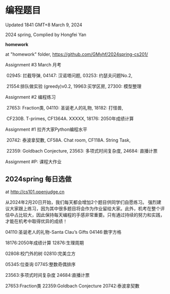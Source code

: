 # 编程题目

Updated 1841 GMT+8 March 9, 2024

2024 spring, Complied by Hongfei Yan



**homework**

at "homework" folder, https://github.com/GMyhf/2024spring-cs201/

Assignment #3 March 月考

​	02945: 拦截导弹, 04147: 汉诺塔问题, 03253: 约瑟夫问题No.2,

​	21554:排队做实验 (greedy)v0.2, 19963:买学区房, 27300: 模型整理

Assignment #2 编程练习

​	27653: Fraction类, 04110: 圣诞老人的礼物, 18182: 打怪兽,

​	CF230B. T-primes, CF1364A. XXXXX, 18176: 2050年成绩计算

Assignment #1 拉齐大家Python编程水平

​	20742: 泰波拿契數, CF58A. Chat room, CF118A. String Task,

​	22359: Goldbach Conjecture, 23563: 多项式时间复杂度, 24684: 直播计票 

Assignment #P: 课程大作业



## 2024spring 每日选做

at http://cs101.openjudge.cn

从2024年2月20日开始，我们每天都会增加2个题目供同学们自愿练习。
强烈建议大家跟上练习，因为其中很多题目将会作为作业留给大家。此外，机考在整个评估中占比较大，因此保持每天编程的手感非常重要。只有通过持续的努力和实践，才能在机考中取得优异的成绩！



04110:圣诞老人的礼物-Santa Clau’s Gifts
04146:数字方格



18176:2050年成绩计算
12876:生理周期



02808:校门外的树
02810:完美立方



05345:位查询
07745:整数奇偶排序



23563:多项式时间复杂度
24684:直播计票



27653:Fraction类
22359:Goldbach Conjecture
20742:泰波拿契數



